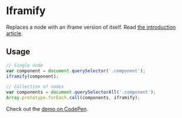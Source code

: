 # Iframify

Replaces a node with an iframe version of itself. Read [the introduction article](http://dev.edenspiekermann.com/2016/04/05/introducing-iframify/).

## Usage

```js
// Single node
var component = document.querySelector('.component');
iframify(component);

// Collection of nodes
var components = document.querySelectorAll('.component');
Array.prototype.forEach.call(components, iframify);
```

Check out the [demo on CodePen](http://codepen.io/HugoGiraudel/pen/vGWpyr?editors=1000).
